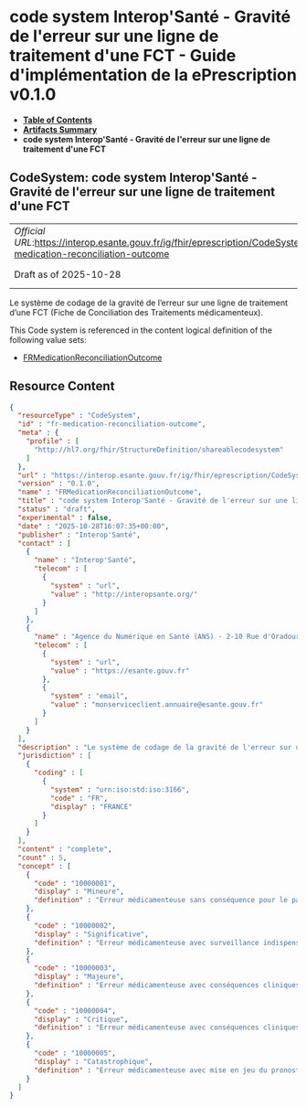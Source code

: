 # code system Interop'Santé - Gravité de l'erreur sur une ligne de traitement d'une FCT - Guide d'implémentation de la ePrescription v0.1.0

* [**Table of Contents**](toc.md)
* [**Artifacts Summary**](artifacts.md)
* **code system Interop'Santé - Gravité de l'erreur sur une ligne de traitement d'une FCT**

## CodeSystem: code system Interop'Santé - Gravité de l'erreur sur une ligne de traitement d'une FCT 

| | |
| :--- | :--- |
| *Official URL*:https://interop.esante.gouv.fr/ig/fhir/eprescription/CodeSystem/fr-medication-reconciliation-outcome | *Version*:0.1.0 |
| Draft as of 2025-10-28 | *Computable Name*:FRMedicationReconciliationOutcome |

 
Le système de codage de la gravité de l’erreur sur une ligne de traitement d’une FCT (Fiche de Conciliation des Traitements médicamenteux). 

 This Code system is referenced in the content logical definition of the following value sets: 

* [FRMedicationReconciliationOutcome](ValueSet-fr-medication-reconciliation-outcome.md)



## Resource Content

```json
{
  "resourceType" : "CodeSystem",
  "id" : "fr-medication-reconciliation-outcome",
  "meta" : {
    "profile" : [
      "http://hl7.org/fhir/StructureDefinition/shareablecodesystem"
    ]
  },
  "url" : "https://interop.esante.gouv.fr/ig/fhir/eprescription/CodeSystem/fr-medication-reconciliation-outcome",
  "version" : "0.1.0",
  "name" : "FRMedicationReconciliationOutcome",
  "title" : "code system Interop'Santé - Gravité de l'erreur sur une ligne de traitement d'une FCT",
  "status" : "draft",
  "experimental" : false,
  "date" : "2025-10-28T16:07:35+00:00",
  "publisher" : "Interop'Santé",
  "contact" : [
    {
      "name" : "Interop'Santé",
      "telecom" : [
        {
          "system" : "url",
          "value" : "http://interopsante.org/"
        }
      ]
    },
    {
      "name" : "Agence du Numérique en Santé (ANS) - 2-10 Rue d'Oradour-sur-Glane, 75015 Paris",
      "telecom" : [
        {
          "system" : "url",
          "value" : "https://esante.gouv.fr"
        },
        {
          "system" : "email",
          "value" : "monserviceclient.annuaire@esante.gouv.fr"
        }
      ]
    }
  ],
  "description" : "Le système de codage de la gravité de l'erreur sur une ligne de traitement d'une FCT (Fiche de Conciliation des Traitements médicamenteux).",
  "jurisdiction" : [
    {
      "coding" : [
        {
          "system" : "urn:iso:std:iso:3166",
          "code" : "FR",
          "display" : "FRANCE"
        }
      ]
    }
  ],
  "content" : "complete",
  "count" : 5,
  "concept" : [
    {
      "code" : "10000001",
      "display" : "Mineure",
      "definition" : "Erreur médicamenteuse sans conséquence pour le patient."
    },
    {
      "code" : "10000002",
      "display" : "Significative",
      "definition" : "Erreur médicamenteuse avec surveillance indispensable pour le patient mais sans conséquence clinique pour lui."
    },
    {
      "code" : "10000003",
      "display" : "Majeure",
      "definition" : "Erreur médicamenteuse avec conséquences cliniques temporaires pour le patient : à l’origine d’une atteinte physique ou psychologique réversible qui nécessite un traitement ou une intervention ou un transfert vers un (autre) établissement, induction ou allongement du séjour hospitalier."
    },
    {
      "code" : "10000004",
      "display" : "Critique",
      "definition" : "Erreur médicamenteuse avec conséquences cliniques permanentes pour le patient : à l’origine d’une atteinte physique ou psychologique permanente irréversible."
    },
    {
      "code" : "10000005",
      "display" : "Catastrophique",
      "definition" : "Erreur médicamenteuse avec mise en jeu du pronostic vital ou décès du patient."
    }
  ]
}

```
